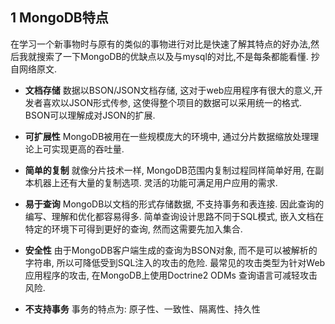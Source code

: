 ## 1 MongoDB特点
在学习一个新事物时与原有的类似的事物进行对比是快速了解其特点的好办法,然后我就搜索了一下MongoDB的优缺点以及与mysql的对比,不是每条都能看懂. 抄自网络原文. 

+ **文档存储** 数据以BSON/JSON文档存储, 这对于web应用程序有很大的意义,开发者喜欢以JSON形式传参, 这使得整个项目的数据可以采用统一的格式. BSON可以理解成对JSON的扩展.

+ **可扩展性** MongoDB被用在一些规模庞大的环境中, 通过分片数据缩放处理理论上可实现更高的吞吐量.

+ **简单的复制** 就像分片技术一样, MongoDB范围内复制过程同样简单好用, 在副本机器上还有大量的复制选项. 灵活的功能可满足用户应用的需求.

+ **易于查询** MongoDB以文档的形式存储数据, 不支持事务和表连接. 因此查询的编写、理解和优化都容易得多. 简单查询设计思路不同于SQL模式, 嵌入文档在特定的环境下可得到更好的查询, 然而这需要先加入集合.   

+ **安全性** 由于MongoDB客户端生成的查询为BSON对象, 而不是可以被解析的字符串, 所以可降低受到SQL注入的攻击的危险. 最常见的攻击类型为针对Web应用程序的攻击, 在MongoDB上使用Doctrine2 ODMs 查询语言可减轻攻击风险. 

+ **不支持事务** 事务的特点为: 原子性、一致性、隔离性、持久性